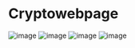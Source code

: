 # Cryptowebpage
![image](https://github.com/user-attachments/assets/b90dad86-d041-4f76-938a-26b1fb1cd05e)
![image](https://github.com/user-attachments/assets/b389aa0e-2b34-42a6-958a-b1dab6a6048c)
![image](https://github.com/user-attachments/assets/2ac74d3e-7f48-4320-a184-8c9a9a7e5918)
![image](https://github.com/user-attachments/assets/3969db66-c21a-4ee2-9fd6-6d9aeb14c2d1)
